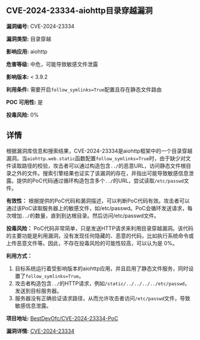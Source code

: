 ## CVE-2024-23334-aiohttp目录穿越漏洞

**漏洞编号:** CVE-2024-23334

**漏洞类型:** 目录穿越

**影响应用:** aiohttp

**危害等级:** 中危，可能导致敏感文件泄露

**影响版本:** < 3.9.2

**利用条件:** 需要开启`follow_symlinks=True`配置且存在静态文件路由

**POC 可用性:** 是

**投毒风险:** 0%

## 详情

根据漏洞库信息和搜索结果，CVE-2024-23334是aiohttp框架中的一个目录穿越漏洞。当`aiohttp.web.static`函数配置`follow_symlinks=True`时，由于缺少对文件读取路径的校验，攻击者可以通过构造包含`../`的恶意URL，访问静态文件根目录之外的文件。搜索引擎结果也证实了该漏洞的存在，并指出可能导致敏感信息泄露。提供的PoC代码通过循环构造包含多个`../`的URL，尝试读取`/etc/passwd`文件。  

**有效性：**
根据提供的PoC代码和漏洞描述，可以判断PoC代码有效。攻击者可以通过该PoC读取服务器上的敏感文件，如/etc/passwd。PoC会循环发送请求，每次增加`../`的数量，直到到达根目录。然后访问/etc/passwd文件。

**投毒风险：**
PoC代码非常简单，只是发送HTTP请求来利用目录穿越漏洞。该代码的主要功能是利用漏洞，没有发现任何隐藏的、恶意的代码，比如执行系统命令或上传恶意文件等。因此，不存在投毒风险的可能性较高，可以认为是 0%。

**利用方式：**
1.  目标系统运行着受影响版本的aiohttp应用，并且启用了静态文件服务，同时设置了`follow_symlinks=True`。
2.  攻击者构造包含`../`的HTTP请求，例如`/static/../../../../etc/passwd`，发送到目标服务器。
3.  服务器没有正确验证请求路径，从而允许攻击者访问`/etc/passwd`文件，导致敏感信息泄露。

**项目地址:** [BestDevOfc/CVE-2024-23334-PoC](https://github.com/BestDevOfc/CVE-2024-23334-PoC)

**漏洞详情:** [CVE-2024-23334](https://nvd.nist.gov/vuln/detail/CVE-2024-23334)
